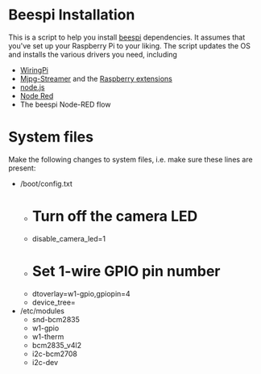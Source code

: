 # Beespi Installation
This is a script to help you install [beespi](http://beespi.mybluemix.net)
dependencies. It assumes that you've set up your Raspberry Pi to your liking.
The script updates the OS and installs the various drivers you need, including
* [WiringPi](http://wiringpi.com/)
* [Mjpg-Streamer](http://sourceforge.net/projects/mjpg-streamer/) and the [Raspberry extensions](https://github.com/jacksonliam/mjpg-streamer)
* [node.js](https://nodejs.org/)
* [Node Red](http://nodered.org/)
* The beespi Node-RED flow

# System files
Make the following changes to system files, i.e. make sure these lines
are present:
* /boot/config.txt
  * # Turn off the camera LED
  * disable_camera_led=1
  * # Set 1-wire GPIO pin number
  * dtoverlay=w1-gpio,gpiopin=4
  * device_tree=
* /etc/modules
  * snd-bcm2835
  * w1-gpio
  * w1-therm
  * bcm2835_v4l2
  * i2c-bcm2708
  * i2c-dev
